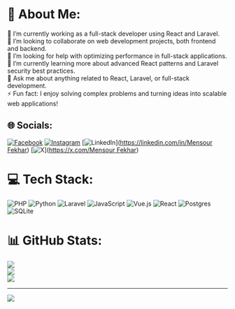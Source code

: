 # 💫 About Me:
🔭 I’m currently working as a full-stack developer using React and Laravel.<br>👯 I’m looking to collaborate on web development projects, both frontend and backend.<br>🤝 I’m looking for help with optimizing performance in full-stack applications.<br>🌱 I’m currently learning more about advanced React patterns and Laravel security best practices.<br>💬 Ask me about anything related to React, Laravel, or full-stack development.<br>⚡ Fun fact: I enjoy solving complex problems and turning ideas into scalable web applications!


## 🌐 Socials:
[![Facebook](https://img.shields.io/badge/Facebook-%231877F2.svg?logo=Facebook&logoColor=white)](https://www.facebook.com/people/Manseur-F%C3%A6/pfbid0HDB1JcjRjJaHYoyJxD6MbUWEm2Gh2yQd6chTCMSpWAkAS2s6azbpCucMkyMxS5F6) [![Instagram](https://img.shields.io/badge/Instagram-%23E4405F.svg?logo=Instagram&logoColor=white)](https://instagram.com/manseurfae) [![LinkedIn](https://img.shields.io/badge/LinkedIn-%230077B5.svg?logo=linkedin&logoColor=white)]([https://linkedin.com/in/Mensour Fekhar](https://www.linkedin.com/in/mensour-fekhar-75aa92237)) [![X](https://img.shields.io/badge/X-black.svg?logo=X&logoColor=white)]([https://x.com/Mensour Fekhar](https://x.com/fekhar_mensour)) 

# 💻 Tech Stack:
![PHP](https://img.shields.io/badge/php-%23777BB4.svg?style=for-the-badge&logo=php&logoColor=white) ![Python](https://img.shields.io/badge/python-3670A0?style=for-the-badge&logo=python&logoColor=ffdd54) ![Laravel](https://img.shields.io/badge/laravel-%23FF2D20.svg?style=for-the-badge&logo=laravel&logoColor=white) ![JavaScript](https://img.shields.io/badge/javascript-%23323330.svg?style=for-the-badge&logo=javascript&logoColor=%23F7DF1E) ![Vue.js](https://img.shields.io/badge/vue.js-%2335495e.svg?style=for-the-badge&logo=vuedotjs&logoColor=%234FC08D) ![React](https://img.shields.io/badge/react-%2320232a.svg?style=for-the-badge&logo=react&logoColor=%2361DAFB) ![Postgres](https://img.shields.io/badge/postgres-%23316192.svg?style=for-the-badge&logo=postgresql&logoColor=white) ![SQLite](https://img.shields.io/badge/sqlite-%2307405e.svg?style=for-the-badge&logo=sqlite&logoColor=white)
# 📊 GitHub Stats:
![](https://github-readme-stats.vercel.app/api?username=Fekharmensour&theme=dark&hide_border=false&include_all_commits=false&count_private=false)<br/>
![](https://nirzak-streak-stats.vercel.app/?user=Fekharmensour&theme=dark&hide_border=false)<br/>
![](https://github-readme-stats.vercel.app/api/top-langs/?username=Fekharmensour&theme=dark&hide_border=false&include_all_commits=false&count_private=false&layout=compact)

---
[![](https://visitcount.itsvg.in/api?id=Fekharmensour&icon=0&color=0)](https://visitcount.itsvg.in)

<!-- Proudly created with GPRM ( https://gprm.itsvg.in ) -->
